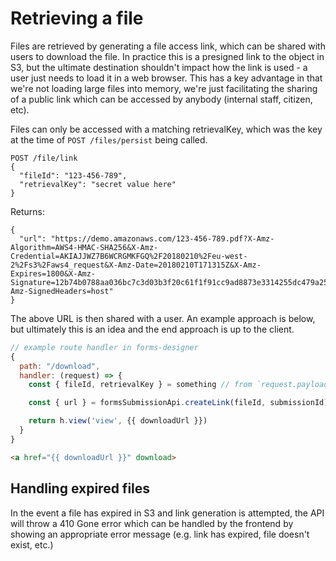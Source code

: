 # Retrieving a file

Files are retrieved by generating a file access link, which can be shared with users to download the file. In practice this
is a presigned link to the object in S3, but the ultimate destination shouldn't impact how the link is used - a user just
needs to load it in a web browser. This has a key advantage in that we're not loading large files into memory, we're just
facilitating the sharing of a public link which can be accessed by anybody (internal staff, citizen, etc).

Files can only be accessed with a matching retrievalKey, which was the key at the time of `POST /files/persist` being called.

```
POST /file/link
{
  "fileId": "123-456-789",
  "retrievalKey": "secret value here"
}
```

Returns:

```
{
  "url": "https://demo.amazonaws.com/123-456-789.pdf?X-Amz-Algorithm=AWS4-HMAC-SHA256&X-Amz-Credential=AKIAJJWZ7B6WCRGMKFGQ%2F20180210%2Feu-west-2%2Fs3%2Faws4_request&X-Amz-Date=20180210T171315Z&X-Amz-Expires=1800&X-Amz-Signature=12b74b0788aa036bc7c3d03b3f20c61f1f91cc9ad8873e3314255dc479a25351&X-Amz-SignedHeaders=host"
}
```

The above URL is then shared with a user. An example approach is below, but ultimately this is an idea and the end approach is up to the client.

```javascript
// example route handler in forms-designer
{
  path: "/download",
  handler: (request) => {
    const { fileId, retrievalKey } = something // from `request.payload`, `request.yar`, etc.

    const { url } = formsSubmissionApi.createLink(fileId, submissionId)

    return h.view('view', {{ downloadUrl }})
  }
}
```

```html
<a href="{{ downloadUrl }}" download>
```

## Handling expired files

In the event a file has expired in S3 and link generation is attempted, the API will throw a 410 Gone error which can be
handled by the frontend by showing an appropriate error message (e.g. link has expired, file doesn't exist, etc.)
